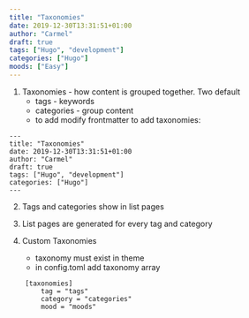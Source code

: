 ```yaml
---
title: "Taxonomies"
date: 2019-12-30T13:31:51+01:00
author: "Carmel"
draft: true
tags: ["Hugo", "development"]
categories: ["Hugo"]
moods: ["Easy"]
---
```


1. Taxonomies - how content is grouped together. Two default
    * tags - keywords
    * categories - group content
    * to add modify frontmatter to add taxonomies:

```
---
title: "Taxonomies"
date: 2019-12-30T13:31:51+01:00
author: "Carmel"
draft: true
tags: ["Hugo", "development"]
categories: ["Hugo"]
---
```

2. Tags and categories show in list pages

3. List pages are generated for every tag and category

4. Custom Taxonomies
    * taxonomy must exist in theme
    * in config.toml add taxonomy array

```
    [taxonomies] 
        tag = "tags"
        category = "categories"
        mood = "moods"
```
